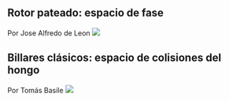 ## Rotor pateado: espacio de fase
Por Jose Alfredo de Leon
![](https://github.com/deleonja/caos_cuantico/blob/main/rotor_pateado/rotor_pateado.gif)

## Billares clásicos: espacio de colisiones del hongo
Por Tomás Basile
![](https://github.com/deleonja/caos_cuantico/blob/main/Billares/Hongo.gif)
